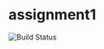 # assignment1

![Build Status](https://travis-ci.com/alfredofloresf/assignment1.svg?branch=master)

